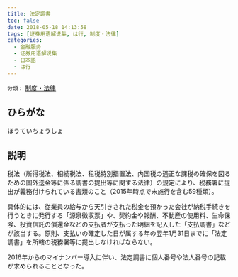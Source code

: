 ```yaml
---
title: 法定調書
toc: false
date: 2018-05-18 14:13:58
tags: [证券用语解说集, は行, 制度・法律]
categories:
  - 金融服务
  - 证券用语解说集
  - 日本語
  - は行
---
```


`分類：` [制度・法律](/tags/制度・法律/)

## ひらがな

ほうていちょうしょ

## 説明

税法（所得税法、相続税法、租税特別措置法、内国税の適正な課税の確保を図るための国外送金等に係る調書の提出等に関する法律）の規定により、税務署に提出が義務付けられている書類のこと（2015年時点で未施行を含む59種類）。

具体的には、従業員の給与から天引きされた税金を預かった会社が納税手続きを行うときに発行する「源泉徴収票」や、契約金や報酬、不動産の使用料、生命保険、投資信託の償還金などの支払者が支払った明細を記入した「支払調書」などが該当する。原則、支払いの確定した日が属する年の翌年1月31日までに「法定調書」を所轄の税務署等に提出しなければならない。

2016年からのマイナンバー導入に伴い、法定調書に個人番号や法人番号の記載が求められることとなった。

